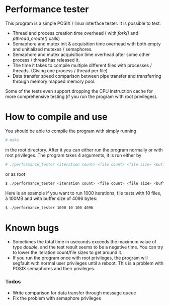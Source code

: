 # Performance tester

This program is a simple POSIX / linux interface tester. It is possible to test: 

 - Thread and process creation time overhead ( with  *fork()* and *pthread_create()* calls)
 - Semaphore and mutex init & acquisition time overhead with both empty and unitialized mutexes / semaphores.
 - Semaphore and mutex acquisition time overhead after some other process / thread has released it.
 - The time it takes to compile multiple different files with processes / threads. (Giving one process / thread per file)
 - Data transfer speed comparison between pipe transfer and transferring through memory mapped memory pool.

Some of the tests even support dropping the CPU instruction cache for more comprehensive testing (if you run the program with root privileges).

# How to compile and use

You should be able to compile the program with simply running 
```sh
# make
```
in the root directory. After it you can either run the program normally or with root privileges. The program takes 4 arguments, it is run either by
```sh
# ./performance_tester <iteration count> <file count> <file size> <buffer size>
```
or as root
```sh
$ ./performance_tester <iteration count> <file count> <file size> <buffer size>
```

Here is an example if you want to run 1000 iterations, file tests with 10 files, á 100MB and with buffer size of 4096 bytes:
```sh
$ ./performance_tester 1000 10 100 4096
```

# Known bugs

  - Sometimes the total time in useconds exceeds the maximum value of type *double*, and the test result seems to be a negative time. You can try to lower the iteration count/file sizes to get around it.
  - If you run the program once with root privileges, the program will segfault with normal user privileges until a reboot. This is a problem with POSIX semaphores and their privileges.

### Todos

 - Write comparison for data transfer through message queue
 - Fix the problem with semaphore privileges
